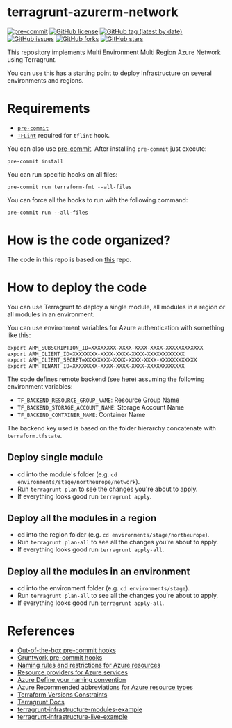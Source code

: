 # terragrunt-azurerm-network

[![pre-commit](https://img.shields.io/badge/pre--commit-enabled-brightgreen?logo=pre-commit&logoColor=white)](https://github.com/pre-commit/pre-commit)
[![GitHub license](https://img.shields.io/github/license/bcochofel/terragrunt-azurerm-network.svg)](https://github.com/bcochofel/terragrunt-azurerm-network/blob/master/LICENSE)
[![GitHub tag (latest by date)](https://img.shields.io/github/v/tag/bcochofel/terragrunt-azurerm-network)](https://github.com/bcochofel/terragrunt-azurerm-network/tags)
[![GitHub issues](https://img.shields.io/github/issues/bcochofel/terragrunt-azurerm-network.svg)](https://github.com/bcochofel/terragrunt-azurerm-network/issues/)
[![GitHub forks](https://img.shields.io/github/forks/bcochofel/terragrunt-azurerm-network.svg?style=social&label=Fork&maxAge=2592000)](https://github.com/bcochofel/terragrunt-azurerm-network/network/)
[![GitHub stars](https://img.shields.io/github/stars/bcochofel/terragrunt-azurerm-network.svg?style=social&label=Star&maxAge=2592000)](https://github.com/bcochofel/terragrunt-azurerm-network/stargazers/)

This repository implements Multi Environment Multi Region Azure Network using Terragrunt.

You can use this has a starting point to deploy Infrastructure on several environments and regions.

# Requirements

* [`pre-commit`](https://pre-commit.com/#install)
* [`TFLint`](https://github.com/terraform-linters/tflint) required for `tflint` hook.

You can also use [pre-commit](https://pre-commit.com/#install). After installing
`pre-commit` just execute:

```ShellSession
pre-commit install
```

You can run specific hooks on all files:

```ShellSession
pre-commit run terraform-fmt --all-files
```

You can force all the hooks to run with the following command:

```ShellSession
pre-commit run --all-files
```

# How is the code organized?

The code in this repo is based on [this](https://github.com/gruntwork-io/terragrunt-infrastructure-live-example) repo.

# How to deploy the code

You can use Terragrunt to deploy a single module, all modules in a region or all modules in an environment.

You can use environment variables for Azure authentication with something like this:

```ShellSession
export ARM_SUBSCRIPTION_ID=XXXXXXXX-XXXX-XXXX-XXXX-XXXXXXXXXXXX
export ARM_CLIENT_ID=XXXXXXXX-XXXX-XXXX-XXXX-XXXXXXXXXXXX
export ARM_CLIENT_SECRET=XXXXXXXX-XXXX-XXXX-XXXX-XXXXXXXXXXXX
export ARM_TENANT_ID=XXXXXXXX-XXXX-XXXX-XXXX-XXXXXXXXXXXX
```

The code defines remote backend (see [here](environments/terragrunt.hcl)) assuming the following environment variables:

* `TF_BACKEND_RESOURCE_GROUP_NAME`: Resource Group Name
* `TF_BACKEND_STORAGE_ACCOUNT_NAME`: Storage Account Name
* `TF_BACKEND_CONTAINER_NAME`: Container Name

The backend key used is based on the folder hierarchy concatenate with `terraform.tfstate`.

## Deploy single module

* cd into the module's folder (e.g. `cd environments/stage/northeurope/network`).
* Run `terragrunt plan` to see the changes you're about to apply.
* If everything looks good run `terragrunt apply`.

## Deploy all the modules in a region

* cd into the region folder (e.g. `cd environments/stage/northeurope`).
* Run `terragrunt plan-all` to see all the changes you're about to apply.
* If everything looks good run `terragrunt apply-all`.

## Deploy all the modules in an environment

* cd into the environment folder (e.g. `cd environments/stage`).
* Run `terragrunt plan-all` to see all the changes you're about to apply.
* If everything looks good run `terragrunt apply-all`.

# References

* [Out-of-the-box pre-commit hooks](https://github.com/pre-commit/pre-commit-hooks)
* [Gruntwork pre-commit hooks](https://github.com/gruntwork-io/pre-commit)
* [Naming rules and restrictions for Azure resources](https://docs.microsoft.com/en-us/azure/azure-resource-manager/management/resource-name-rules#microsoftnetwork)
* [Resource providers for Azure services](https://docs.microsoft.com/en-us/azure/azure-resource-manager/management/azure-services-resource-providers)
* [Azure Define your naming convention](https://docs.microsoft.com/en-us/azure/cloud-adoption-framework/ready/azure-best-practices/resource-naming)
* [Azure Recommended abbreviations for Azure resource types](https://docs.microsoft.com/en-us/azure/cloud-adoption-framework/ready/azure-best-practices/resource-abbreviations)
* [Terraform Versions Constraints](https://www.terraform.io/docs/configuration/version-constraints.html)
* [Terragrunt Docs](https://terragrunt.gruntwork.io/docs/)
* [terragrunt-infrastructure-modules-example](https://github.com/gruntwork-io/terragrunt-infrastructure-modules-example)
* [terragrunt-infrastructure-live-example](https://github.com/gruntwork-io/terragrunt-infrastructure-live-example)
